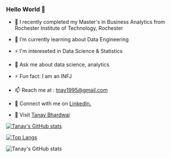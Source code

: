 ### Hello World 👋



- 🔭 I recently completed my Master's in Business Analytics from Rochester Institute of Technology, Rochester 
- 🌱 I’m currently learning about Data Engineering
-  ⚡ I'm intereseted in Data Science & Statistics
- 💬 Ask me about data science, analytics
- ⚡ Fun fact: I am an INFJ
- 📫 Reach me at : tnay1995@gmail.com



- 🤝 Connect with me on <a href="https://www.linkedin.com/in/tanaybhardwaj/">LinkedIn.</a>
- 👾 Visit [Tanay Bhardwaj](https://tanaybhardwaj.com)

[![Tanay's GitHub stats](https://github-readme-stats.vercel.app/api?username=Tanay0510)](https://github.com/anuraghazra/github-readme-stats)

[![Top Langs](https://github-readme-stats.vercel.app/api/top-langs/?username=Tanay0510&layout=compact)](https://github.com/anuraghazra/github-readme-stats)

![Tanay's GitHub stats](https://github-readme-stats.vercel.app/api?username=Tanay0510&show_icons=true&theme=radical)
